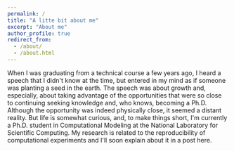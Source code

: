 ```yaml
---
permalink: /
title: "A litte bit about me"
excerpt: "About me"
author_profile: true
redirect_from: 
  - /about/
  - /about.html
---
```


When I was graduating from a technical course a few years ago, I heard a speech that I didn't know at the time, but entered in my mind as if someone was planting a seed in the earth. The speech was about growth and, especially, about taking advantage of the opportunities that were so close to continuing seeking knowledge and, who knows, becoming a Ph.D. Although the opportunity was indeed physically close, it seemed a distant reality. But life is somewhat curious, and, to make things short, I'm currently a Ph.D. student in Computational Modeling at the National Laboratory for Scientific Computing. My research is related to the reproducibility of computational experiments and I'll soon explain about it in a post here.